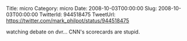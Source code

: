 Title: micro
Category: micro
Date: 2008-10-03T00:00:00
Slug: 2008-10-03T00:00:00
TwitterId: 944518475
TweetUrl: https://twitter.com/mark_philpot/status/944518475

watching debate on dvr...  CNN's scorecards are stupid.